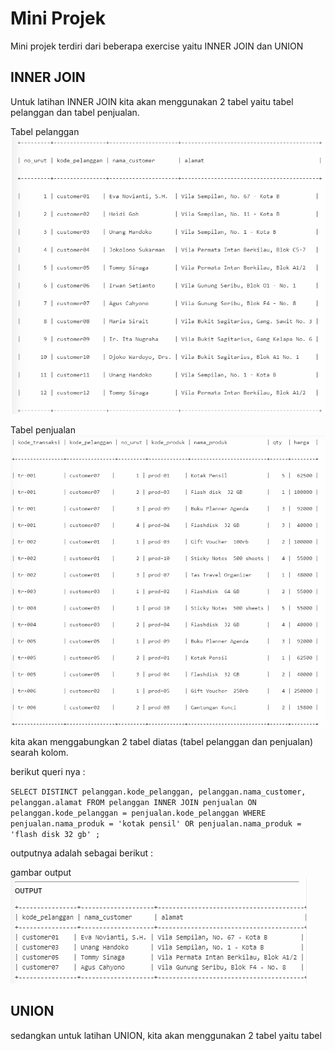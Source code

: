 # Mini Projek

Mini projek terdiri dari beberapa exercise yaitu INNER JOIN dan UNION

## INNER JOIN
Untuk latihan INNER JOIN kita akan menggunakan 2 tabel yaitu tabel pelanggan dan tabel penjualan.

Tabel pelanggan
![tabel pelanggan](/miniprojek-innerjoin-tabelpelanggan.png)

Tabel penjualan
![tabel penjualan](/miniprojek-innerjoin-tabelpenjualan.png)

kita akan menggabungkan 2 tabel diatas (tabel pelanggan dan penjualan) searah kolom.

berikut queri nya :

`
SELECT DISTINCT pelanggan.kode_pelanggan, pelanggan.nama_customer, pelanggan.alamat
FROM pelanggan
INNER JOIN penjualan
ON pelanggan.kode_pelanggan = penjualan.kode_pelanggan
WHERE penjualan.nama_produk = 'kotak pensil' OR penjualan.nama_produk = 'flash disk 32 gb' ;
`

outputnya adalah sebagai berikut :

gambar output
![output innerjoin](/miniprojek-output-innerjoin.png)

## UNION
sedangkan untuk latihan UNION, kita akan menggunakan 2 tabel yaitu tabel 